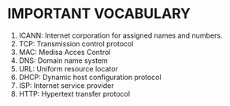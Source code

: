 # IMPORTANT VOCABULARY 

1. ICANN: Internet corporation for assigned names and numbers.
2. TCP: Transmission control protocol
3. MAC: Medisa Acces Control
4. DNS: Domain name system
5. URL: Uniform resource locator
6. DHCP: Dynamic host configuration protocol
7. ISP: Internet service provider
8. HTTP: Hypertext transfer protocol